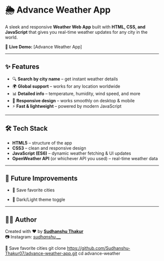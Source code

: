 # 🌦️ Advance Weather App

A sleek and responsive **Weather Web App** built with **HTML, CSS, and JavaScript** that gives you real-time weather updates for any city in the world.  

🔗 **Live Demo:** [Advance Weather App]

---

## ✨ Features

- 🔍 **Search by city name** – get instant weather details  
- 🌍 **Global support** – works for any location worldwide  
- 📊 **Detailed info** – temperature, humidity, wind speed, and more  
- 📱 **Responsive design** – works smoothly on desktop & mobile  
- ⚡ **Fast & lightweight** – powered by modern JavaScript  

---

## 🛠️ Tech Stack

- **HTML5** – structure of the app  
- **CSS3** – clean and responsive design  
- **JavaScript (ES6)** – dynamic weather fetching & UI updates  
- **OpenWeather API** (or whichever API you used) – real-time weather data  

---

## 🌟 Future Improvements

- 📌 Save favorite cities

- 📌 Dark/Light theme toggle


---

## 👨‍💻 Author
Created with ❤️ by **[Sudhanshu Thakur](https://github.com/Sudhanshu-Thakur07)**  
📷 Instagram: [_sudhanshu_.__](https://instagram.com/_sudhanshu_.__)







📌 Save favorite cities
git clone https://github.com/Sudhanshu-Thakur07/advance-weather-app.git
cd advance-weather
